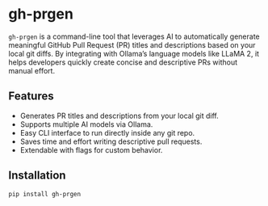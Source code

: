 # gh-prgen

`gh-prgen` is a command-line tool that leverages AI to automatically generate meaningful GitHub Pull Request (PR) titles and descriptions based on your local git diffs. By integrating with Ollama’s language models like LLaMA 2, it helps developers quickly create concise and descriptive PRs without manual effort.

## Features

- Generates PR titles and descriptions from your local git diff.
- Supports multiple AI models via Ollama.
- Easy CLI interface to run directly inside any git repo.
- Saves time and effort writing descriptive pull requests.
- Extendable with flags for custom behavior.

## Installation

```bash
pip install gh-prgen